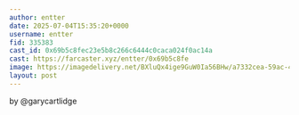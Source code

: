```yaml
---
author: entter
date: 2025-07-04T15:35:20+0000
username: entter
fid: 335383
cast_id: 0x69b5c8fec23e5b8c266c6444c0caca024f0ac14a
cast: https://farcaster.xyz/entter/0x69b5c8fe
image: https://imagedelivery.net/BXluQx4ige9GuW0Ia56BHw/a7332cea-59ac-4b98-bd0e-4b54f670b300/original
layout: post
---
```

by @garycartlidge  

<img src='https://imagedelivery.net/BXluQx4ige9GuW0Ia56BHw/a7332cea-59ac-4b98-bd0e-4b54f670b300/original' alt='' referrerpolicy='no-referrer'/>